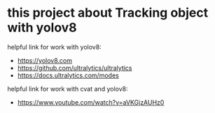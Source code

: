 # this project about Tracking object with yolov8

helpful link for work with yolov8:
- https://yolov8.com
- https://github.com/ultralytics/ultralytics
- https://docs.ultralytics.com/modes

helpful link for work with cvat and yolov8:
- https://www.youtube.com/watch?v=aVKGjzAUHz0